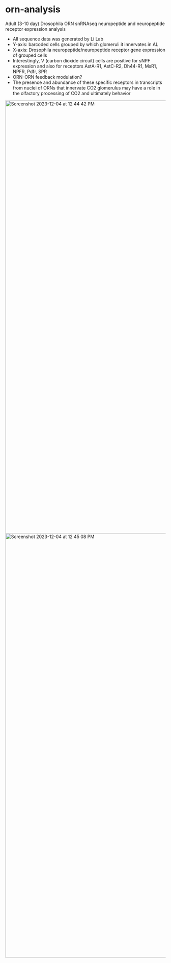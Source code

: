 # orn-analysis
Adult (3-10 day) Drosophila ORN snRNAseq neuropeptide and neuropeptide receptor expression analysis
  - All sequence data was generated by Li Lab
  - Y-axis: barcoded cells grouped by which glomeruli it innervates in AL
  - X-axis: Drosophila neuropeptide/neuropeptide receptor gene expression of grouped cells
  - Interestingly, V (carbon dioxide circuit) cells are positive for sNPF expression and also for receptors AstA-R1, AstC-R2, Dh44-R1, MsR1, NPFR, Pdfr, SPR
  - ORN-ORN feedback modulation?
  - The presence and abundance of these specific receptors in transcripts from nuclei of ORNs that innervate CO2 glomerulus may have a role in the olfactory processing of CO2 and ultimately behavior

<img width="1354" alt="Screenshot 2023-12-04 at 12 44 42 PM" src="https://github.com/azatian/orn-analysis/assets/9220290/76b8c94d-f4ef-4f74-947a-a08b37b225bc">


<img width="1328" alt="Screenshot 2023-12-04 at 12 45 08 PM" src="https://github.com/azatian/orn-analysis/assets/9220290/0625a01f-e663-455c-8c54-1b0dc9c64135">
